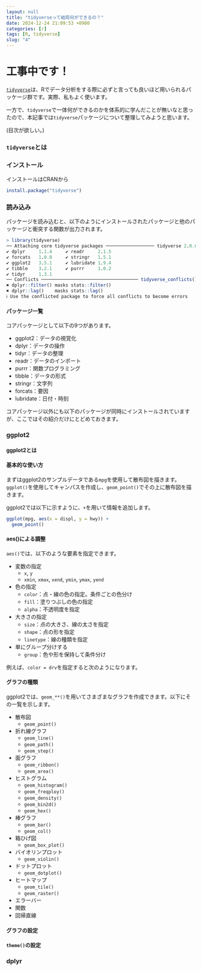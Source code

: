 ```yaml
---
layout: null
title: "tidyverseって結局何ができるの？"
date: 2024-12-24 21:09:53 +0900
categories: [r]
tags: [R, tidyverse]
slug: "4"
---
```


# 工事中です！

[`tidyverse`](https://tidyverse.tidyverse.org/)は、Rでデータ分析をする際に必ずと言っても良いほど用いられるパッケージ群です。実際、私もよく使います。

一方で、`tidyverse`で一体何ができるのかを体系的に学んだことが無いなと思ったので、本記事では`tidyverse`パッケージについて整理してみようと思います。

(目次が欲しい。)

### `tidyverse`とは

### インストール

インストールはCRANから

```r
install.package("tidyverse")
```

### 読み込み

パッケージを読み込むと、以下のようにインストールされたパッケージと他のパッケージと衝突する関数が出力されます。

```r
> library(tidyverse)
── Attaching core tidyverse packages ────────────────── tidyverse 2.0.0 ──
✔ dplyr     1.1.4     ✔ readr     2.1.5
✔ forcats   1.0.0     ✔ stringr   1.5.1
✔ ggplot2   3.5.1     ✔ lubridate 1.9.4
✔ tibble    3.2.1     ✔ purrr     1.0.2
✔ tidyr     1.3.1
── Conflicts ──────────────────────────────────── tidyverse_conflicts() ──
✖ dplyr::filter() masks stats::filter()
✖ dplyr::lag()    masks stats::lag()
ℹ Use the conflicted package to force all conflicts to become errors
```

#### パッケージ一覧

コアパッケージとして以下の9つがあります。

- ggplot2：データの視覚化
- dplyr：データの操作
- tidyr：データの整理
- readr：データのインポート
- purrr：関数プログラミング
- tibble：データの形式
- stringr：文字列
- forcats：要因
- lubridate：日付・時刻

コアパッケージ以外にも以下のパッケージが同時にインストールされていますが、ここではその紹介だけにとどめておきます。

### ggplot2

#### ggplot2とは

#### 基本的な使い方

まずはggplot2のサンプルデータである`mpg`を使用して散布図を描きます。`ggplot()`を使用してキャンパスを作成し、`geom_point()`でその上に散布図を描きます。

ggplot2では以下に示すように、`+`を用いて情報を追加します。

```r
ggplot(mpg, aes(x = displ, y = hwy)) +
  geom_point()
```

#### aes()による調整

`aes()`では、以下のような要素を指定できます。

- 変数の指定
  - `x`, `y`
  - `xmin`, `xmax`, `xend`, `ymin`, `ymax`, `yend`
- 色の指定
  - `color`：点・線の色の指定。条件ごとの色分け
  - `fill`：塗りつぶしの色の指定
  - `alpha`：不透明度を指定
- 大きさの指定
  - `size`：点の大きさ、線の太さを指定
  - `shape`：点の形を指定
  - `linetype`：線の種類を指定
- 単にグループ分けする
  - `group`：色や形を保持して条件分け

例えば、`color = drv`を指定すると次のようになります。

#### グラフの種類

ggplot2では、`geom_**()`を用いてさまざまなグラフを作成できます。以下にその一覧を示します。

- 散布図
  - `geom_point()`
- 折れ線グラフ
  - `geom_line()`
  - `geom_path()`
  - `geom_step()`
- 面グラフ
  - `geom_ribbon()`
  - `geom_area()`
- ヒストグラム
  - `geom_histogram()`
  - `geom_freqploy()`
  - `geom_density()`
  - `geom_bin2d()`
  - `geom_hex()`
- 棒グラフ
  - `geom_bar()`
  - `geom_col()`
- 箱ひげ図
  - `geom_box_plot()`
- バイオリンプロット
  - `geom_violin()`
- ドットプロット
  - `geom_dotplot()`
- ヒートマップ
  - `geom_tile()`
  - `geom_raster()`
- エラーバー
- 関数
- 回帰直線

#### グラフの設定

#### `theme()`の設定

### dplyr
